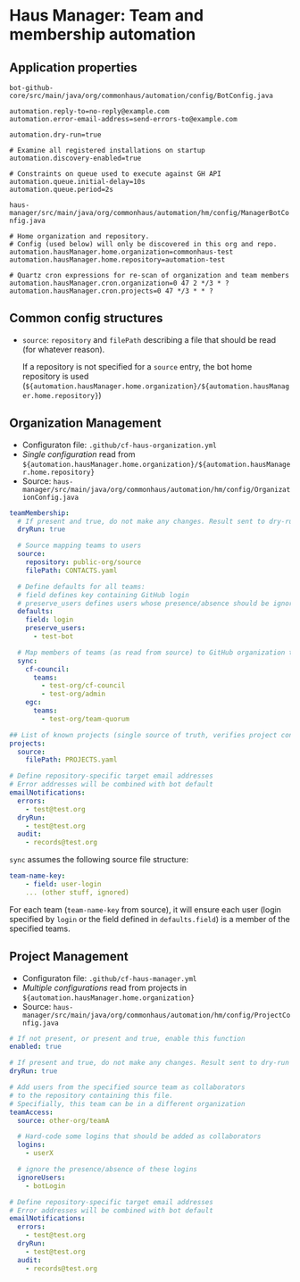 # Haus Manager: Team and membership automation

## Application properties

`bot-github-core/src/main/java/org/commonhaus/automation/config/BotConfig.java`

```properties
automation.reply-to=no-reply@example.com
automation.error-email-address=send-errors-to@example.com

automation.dry-run=true

# Examine all registered installations on startup
automation.discovery-enabled=true

# Constraints on queue used to execute against GH API
automation.queue.initial-delay=10s
automation.queue.period=2s
```

`haus-manager/src/main/java/org/commonhaus/automation/hm/config/ManagerBotConfig.java`

```properties
# Home organization and repository.
# Config (used below) will only be discovered in this org and repo.
automation.hausManager.home.organization=commonhaus-test
automation.hausManager.home.repository=automation-test

# Quartz cron expressions for re-scan of organization and team members
automation.hausManager.cron.organization=0 47 2 */3 * ?
automation.hausManager.cron.projects=0 47 */3 * * ?
```

## Common config structures

- `source`: `repository` and `filePath` describing a file that should be read (for whatever reason).

    If a repository is not specified for a `source` entry, the bot home repository is used (`${automation.hausManager.home.organization}/${automation.hausManager.home.repository}`)

## Organization Management

- Configuraton file: `.github/cf-haus-organization.yml`
- *Single configuration* read from `${automation.hausManager.home.organization}/${automation.hausManager.home.repository}`
- Source: `haus-manager/src/main/java/org/commonhaus/automation/hm/config/OrganizationConfig.java`

```yaml
teamMembership:
  # If present and true, do not make any changes. Result sent to dry-run email address.
  dryRun: true

  # Source mapping teams to users
  source:
    repository: public-org/source
    filePath: CONTACTS.yaml

  # Define defaults for all teams:
  # field defines key containing GitHub login
  # preserve_users defines users whose presence/absence should be ignored (bots)
  defaults:
    field: login
    preserve_users:
      - test-bot

  # Map members of teams (as read from source) to GitHub organization teams
  sync:
    cf-council:
      teams:
        - test-org/cf-council
        - test-org/admin
    egc:
      teams:
        - test-org/team-quorum

## List of known projects (single source of truth, verifies project configuration)
projects:
  source:
    filePath: PROJECTS.yaml

# Define repository-specific target email addresses
# Error addresses will be combined with bot default
emailNotifications:
  errors:
    - test@test.org
  dryRun:
    - test@test.org
  audit:
    - records@test.org
```

`sync` assumes the following source file structure:

```yml
team-name-key:
    - field: user-login
    ... (other stuff, ignored)
```

For each team (`team-name-key` from source), it will ensure each user (login specified by `login` or the field defined in `defaults.field`)
is a member of the specified teams.

## Project Management

- Configuraton file: `.github/cf-haus-manager.yml`
- *Multiple configurations* read from projects in `${automation.hausManager.home.organization}`
- Source: `haus-manager/src/main/java/org/commonhaus/automation/hm/config/ProjectConfig.java`

```yaml
# If not present, or present and true, enable this function
enabled: true

# If present and true, do not make any changes. Result sent to dry-run email address.
dryRun: true

# Add users from the specified source team as collaborators
# to the repository containing this file.
# Specifially, this team can be in a different organization
teamAccess:
  source: other-org/teamA

  # Hard-code some logins that should be added as collaborators
  logins:
    - userX

  # ignore the presence/absence of these logins
  ignoreUsers:
    - botLogin

# Define repository-specific target email addresses
# Error addresses will be combined with bot default
emailNotifications:
  errors:
    - test@test.org
  dryRun:
    - test@test.org
  audit:
    - records@test.org
```
